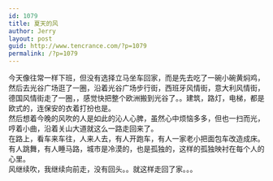 ```yaml
---
id: 1079
title: 夏天的风
author: Jerry
layout: post
guid: http://www.tencrance.com/?p=1079
permalink: /?p=1079
---
```

今天像往常一样下班，但没有选择立马坐车回家，而是先去吃了一碗小碗黄焖鸡，然后去光谷广场逛了一圈，沿着光谷广场步行街，西班牙风情街，意大利风情街，德国风情街走了一圈，，感觉快把整个欧洲搬到光谷了。。建筑，路灯，电梯，都是欧式的，连保安的衣着打扮也是。  
然后想着今晚的风吹的人是如此的沁人心脾，虽然心中烦恼多多，但也一扫而光，哼着小曲，沿着关山大道就这么一路走回来了。  
在路上，看车来车往，人来人去，有人开跑车，有人一家老小把面包车改造成床。有人跳舞，有人睡马路，城市是冷漠的，也是孤独的，这样的孤独映衬在每个人的心里。  
风继续吹，我继续向前走，没有回头。。就这样走回了家。。。